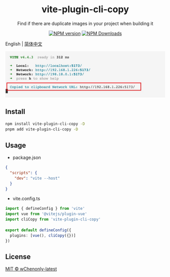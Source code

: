 <h1 align="center">vite-plugin-cli-copy</h1>
<p align="center">Find if there are duplicate images in your project when building it</p>

<p align="center">
<a href="https://www.npmjs.com/package/vite-plugin-cli-copy" target="__blank"><img src="https://img.shields.io/npm/v/vite-plugin-cli-copy?color=a1b858&label=" alt="NPM version"></a>
<a href="https://www.npmjs.com/package/vite-plugin-cli-copy" target="__blank"><img alt="NPM Downloads" src="https://img.shields.io/npm/dm/vite-plugin-cli-copy?color=50a36f&label="></a>
</p>

English | [简体中文](./README.zh_CN.md)

![](./instructions/copy.jpg)

## Install

```bash
npm install vite-plugin-cli-copy -D
pnpm add vite-plugin-cli-copy -D
```

## Usage

- package.json

```json
{
  "scripts": {
    "dev": "vite --host"
  }
}
```

- vite.config.ts

```ts
import { defineConfig } from 'vite'
import vue from '@vitejs/plugin-vue'
import cliCopy from 'vite-plugin-cli-copy'

export default defineConfig({
  plugins: [vue(), cliCopy({})]
})
```

## License

[MIT © wChenonly-latest](./LICENSE)
